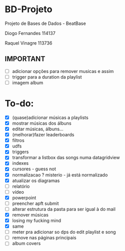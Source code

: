 # BD-Projeto
Projeto de Bases de Dados - BeatBase

Diogo Fernandes 114137

Raquel Vinagre 113736

## IMPORTANT
- [ ]  adicionar opções para remover musicas e assim
- [ ]  trigger para a duration da playlist
- [ ]  imagem album

# To-do:
- [x]  (quase)adicionar músicas a playlists
- [x]  mostrar músicas dos álbuns
- [x]  editar músicas, álbuns...
- [x]  (melhorar)fazer leaderboards
- [x]  filtros
- [x]  udfs
- [x]  triggers
- [x]  transformar a listbox das songs numa datagridview 
- [x]  indexes
- [x]  cursores - guess not
- [x]  normalizacao ? misterio - já está normalizado
- [x]  atualizar os diagramas
- [ ]  relatório
- [ ]  vídeo
- [x]  powerpoint
- [ ]  preencher apft submit
- [ ]  alterar estrutura da pasta para ser igual à do mail
- [x]  remover músicas
- [x]  losing my fucking mind
- [x]  same
- [ ]  meter pra adicionar so dps do edit playlist e song
- [ ]  remove nas páginas principais
- [ ]  album covers

